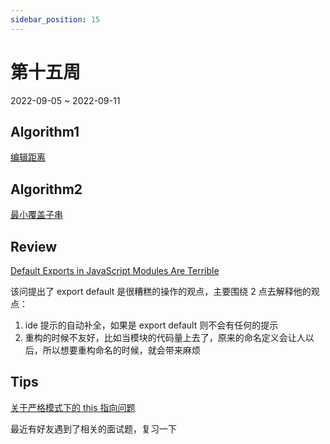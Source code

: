 ```yaml
---
sidebar_position: 15
---
```


# 第十五周

2022-09-05 ~ 2022-09-11

## Algorithm1

[编辑距离](https://github.com/JunwuHuang/leetcode-daily/blob/master/edit-distance/%E7%BC%96%E8%BE%91%E8%B7%9D%E7%A6%BB.md)

## Algorithm2

[最小覆盖子串](https://github.com/JunwuHuang/leetcode-daily/blob/master/minimum-window-substring/%E6%9C%80%E5%B0%8F%E8%A6%86%E7%9B%96%E5%AD%90%E4%B8%B2.md)

## Review

[Default Exports in JavaScript Modules Are Terrible](https://www.lloydatkinson.net/posts/2022/default-exports-in-javascript-modules-are-terrible/)

该问提出了 export default 是很糟糕的操作的观点，主要围绕 2 点去解释他的观点：

1. ide 提示的自动补全，如果是 export default 则不会有任何的提示
1. 重构的时候不友好，比如当模块的代码量上去了，原来的命名定义会让人以后，所以想要重构命名的时候，就会带来麻烦

## Tips

[关于严格模式下的 this 指向问题](https://juejin.cn/post/6923094327392469000)

最近有好友遇到了相关的面试题，复习一下
